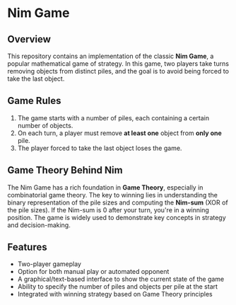 
# Nim Game

## Overview

This repository contains an implementation of the classic **Nim Game**, a popular mathematical game of strategy. In this game, two players take turns removing objects from distinct piles, and the goal is to avoid being forced to take the last object.

## Game Rules

1. The game starts with a number of piles, each containing a certain number of objects.
2. On each turn, a player must remove **at least one** object from **only one** pile.
3. The player forced to take the last object loses the game.

## Game Theory Behind Nim

The Nim Game has a rich foundation in **Game Theory**, especially in combinatorial game theory. The key to winning lies in understanding the binary representation of the pile sizes and computing the **Nim-sum** (XOR of the pile sizes). If the Nim-sum is 0 after your turn, you're in a winning position. The game is widely used to demonstrate key concepts in strategy and decision-making.

## Features

- Two-player gameplay
- Option for both manual play or automated opponent
- A graphical/text-based interface to show the current state of the game
- Ability to specify the number of piles and objects per pile at the start
- Integrated with winning strategy based on Game Theory principles

